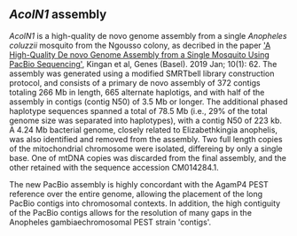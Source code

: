 *AcolN1* assembly
-----------------

*AcolN1* is a high-quality de novo genome assembly from a single
*Anopheles coluzzii* mosquito from the Ngousso colony, as decribed in
the paper [\'A High-Quality De novo Genome Assembly from a Single
Mosquito Using PacBio
Sequencing\'](https://www.ncbi.nlm.nih.gov/pmc/articles/PMC6357164/),
Kingan et al, Genes (Basel). 2019 Jan; 10(1): 62. The assembly was
generated using a modified SMRTbell library construction protocol, and
consists of a primary de novo assembly of 372 contigs totaling 266 Mb in
length, 665 alternate haplotigs, and with half of the assembly in
contigs (contig N50) of 3.5 Mb or longer. The additional phased
haplotype sequences spanned a total of 78.5 Mb (i.e., 29% of the total
genome size was separated into haplotypes), with a contig N50 of 223 kb.
A 4.24 Mb bacterial genome, closely related to Elizabethkingia
anophelis, was also identified and removed from the assembly. Two full
length copies of the mitochondrial chromosome were isolated, differeing
by only a single base. One of mtDNA copies was discarded from the final
assembly, and the other retained with the sequence accession CM014284.1.

The new PacBio assembly is highly concordant with the AgamP4 PEST
reference over the entire genome, allowing the placement of the long
PacBio contigs into chromosomal contexts. In addition, the high
contiguity of the PacBio contigs allows for the resolution of many gaps
in the Anopheles gambiaechromosomal PEST strain 'contigs'.
